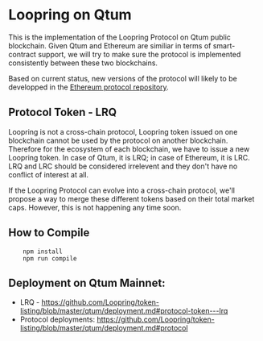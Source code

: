 # Loopring on Qtum

This is the implementation of the Loopring Protocol on Qtum public blockchain. Given Qtum and Ethereum are similiar in terms of smart-contract support, we will try to make sure the protocol is implemented consistently between these two blockchains.

Based on current status, new versions of the protocol will likely to be developped in the [Ethereum protocol repository](https://github.com/Loopring/protocol).

## Protocol Token - LRQ
Loopring is not a cross-chain protocol, Loopring token issued on one blockchain cannot be used by the protocol on another blockchain. Therefore for the ecosystem of each blockchain, we have to issue a new Loopring token. In case of Qtum, it is LRQ; in case of Ethereum, it is LRC. LRQ and LRC should be considered irrelevent and they don't have no conflict of interest at all.

If the Loopring Protocol can evolve into a cross-chain protocol, we'll propose a way to merge these different tokens based on their total market caps. However, this is not happening any time soon.

## How to Compile
```
    npm install
    npm run compile
```    
 
## Deployment on Qtum Mainnet:  

- LRQ - https://github.com/Loopring/token-listing/blob/master/qtum/deployment.md#protocol-token---lrq
- Protocol deployments: https://github.com/Loopring/token-listing/blob/master/qtum/deployment.md#protocol
